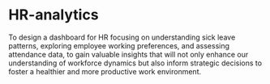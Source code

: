 # HR-analytics
To design a dashboard for HR focusing on understanding sick leave patterns, exploring employee working preferences, and assessing attendance data, to gain valuable insights that will not only enhance our understanding of workforce dynamics but also inform strategic decisions to foster a healthier and more productive work environment.
